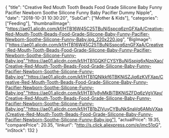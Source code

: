 {
	"title": "Creative Red Mouth Tooth Beads Food Grade Silicone Baby Funny Pacifier Newborn Soothe Silicone Funny Baby Pacifier Dummy Nipple",
	"date": "2018-10-31 10:30:20",
	"SubCat": ["Mother & Kids"],
	"categories": ["Feeding"],
	"thumbnailImage": "https://ae01.alicdn.com/kf/HTB16W45C25TBuNjSspcq6znGFXaA/Creative-Red-Mouth-Tooth-Beads-Food-Grade-Silicone-Baby-Funny-Pacifier-Newborn-Soothe-Silicone-Funny-Baby.jpg_220x220.jpg",
	"BigImage": ["https://ae01.alicdn.com/kf/HTB16W45C25TBuNjSspcq6znGFXaA/Creative-Red-Mouth-Tooth-Beads-Food-Grade-Silicone-Baby-Funny-Pacifier-Newborn-Soothe-Silicone-Funny-Baby.jpg","https://ae01.alicdn.com/kf/HTB1GQKFCYSYBuNjSspiq6xNzpXao/Creative-Red-Mouth-Tooth-Beads-Food-Grade-Silicone-Baby-Funny-Pacifier-Newborn-Soothe-Silicone-Funny-Baby.jpg","https://ae01.alicdn.com/kf/HTB1QNIkkf6TBKNjSZJiq6zKVFXap/Creative-Red-Mouth-Tooth-Beads-Food-Grade-Silicone-Baby-Funny-Pacifier-Newborn-Soothe-Silicone-Funny-Baby.jpg","https://ae01.alicdn.com/kf/HTB1y8yMkBjTBKNjSZFDq6zVgVXay/Creative-Red-Mouth-Tooth-Beads-Food-Grade-Silicone-Baby-Funny-Pacifier-Newborn-Soothe-Silicone-Funny-Baby.jpg","https://ae01.alicdn.com/kf/HTB1bZIVuyCYBuNkSnaVq6AMsVXaa/Creative-Red-Mouth-Tooth-Beads-Food-Grade-Silicone-Baby-Funny-Pacifier-Newborn-Soothe-Silicone-Funny-Baby.jpg"],
	"actualPrice": 19.35,
	"comparePrice": 20.35,
	"linkurl": "http://s.click.aliexpress.com/e/imc51oG",
	"inStock": 132
}
